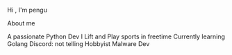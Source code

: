 Hi , I'm pengu

 About me

A passionate Python Dev
I Lift and Play sports in freetime
Currently learning Golang
Discord: not telling
Hobbyist Malware Dev
